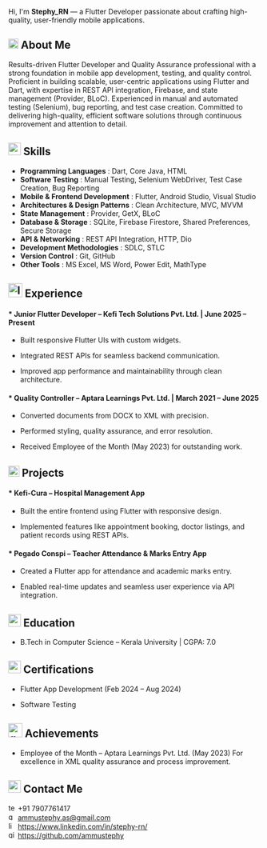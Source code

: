 Hi, I'm **Stephy_RN** — a Flutter Developer passionate about crafting high-quality, user-friendly mobile applications.

## <img width="20" height="20" alt="info" src="https://github.com/user-attachments/assets/5c8e444b-8577-4737-af3d-e6cd2acb0d70" /> About Me

Results-driven Flutter Developer and Quality Assurance professional with a strong foundation in mobile app development, testing, and quality control. Proficient in building scalable, user-centric applications using Flutter and Dart, with expertise in REST API integration, Firebase, and state management (Provider, BLoC). Experienced in manual and automated testing (Selenium), bug reporting, and test case creation. Committed to delivering high-quality, efficient software solutions through continuous improvement and attention to detail.

## <img width="25" height="25" alt="skill" src="https://github.com/user-attachments/assets/6453b2db-1875-4a53-afef-8a3dae8781a1" /> Skills

* **Programming Languages** : Dart, Core Java, HTML
* **Software Testing** : Manual Testing, Selenium WebDriver, Test Case Creation, Bug Reporting
* **Mobile & Frontend Development** : Flutter, Android Studio, Visual Studio
* **Architectures & Design Patterns** : Clean Architecture, MVC, MVVM
* **State Management** : Provider, GetX, BLoC
* **Database & Storage** : SQLite, Firebase Firestore, Shared Preferences, Secure Storage
* **API & Networking** : REST API Integration, HTTP, Dio
* **Development Methodologies** : SDLC, STLC
* **Version Control** : Git, GitHub
* **Other Tools** : MS Excel, MS Word, Power Edit, MathType


## <img width="28" height="28" alt="laptop" src="https://github.com/user-attachments/assets/aed6b2ad-0a56-44d7-969c-16235a018d0d" /> Experience

#### * **Junior Flutter Developer – Kefi Tech Solutions Pvt. Ltd.** | June 2025 – Present

* Built responsive Flutter UIs with custom widgets.

* Integrated REST APIs for seamless backend communication.

* Improved app performance and maintainability through clean architecture.

#### * **Quality Controller – Aptara Learnings Pvt. Ltd.** | March 2021 – June 2025

* Converted documents from DOCX to XML with precision.

* Performed styling, quality assurance, and error resolution.

* Received Employee of the Month (May 2023) for outstanding work.


## <img width="22" height="22" alt="layers" src="https://github.com/user-attachments/assets/e171341d-04a3-4eb9-b70a-3d258f296aa4" /> Projects

#### * Kefi-Cura – Hospital Management App

* Built the entire frontend using Flutter with responsive design.

* Implemented features like appointment booking, doctor listings, and patient records using REST APIs.

#### * Pegado Conspi – Teacher Attendance & Marks Entry App

* Created a Flutter app for attendance and academic marks entry.

* Enabled real-time updates and seamless user experience via API integration.


## <img width="25" height="25" alt="academic" src="https://github.com/user-attachments/assets/d796326e-46ff-4594-85b9-f938ea567f67" /> Education

* B.Tech in Computer Science – Kerala University | CGPA: 7.0

## <img width="25" height="25" alt="award" src="https://github.com/user-attachments/assets/92270497-4673-45c3-b516-4839585a5dfc" /> Certifications

* Flutter App Development (Feb 2024 – Aug 2024)

* Software Testing

## <img width="28" height="28" alt="gold-medal" src="https://github.com/user-attachments/assets/095d4f41-50ec-4ba2-8417-6aecd7fbab12" /> Achievements

* Employee of the Month – Aptara Learnings Pvt. Ltd. (May 2023) For excellence in XML quality assurance and process improvement.

## <img width="25" height="25" alt="chat" src="https://github.com/user-attachments/assets/b5fd5554-b7ad-403e-a285-9564ebba7782" /> Contact Me

<img width="15" height="15" alt="telephone" src="https://github.com/user-attachments/assets/7617fe8e-cb5c-4636-adee-f88c18f6aa36"/> +91 7907761417  
<img width="15" height="15" alt="gmail" src="https://github.com/user-attachments/assets/06e9191a-4394-4c50-8abf-d3a71bcc8a26"/> ammustephy.as@gmail.com  
<img width="15" height="15" alt="linkedin" src="https://github.com/user-attachments/assets/58abf41d-5afb-4bb6-b8a4-ddfb38644009"/> https://www.linkedin.com/in/stephy-rn/  
<img width="15" height="15" alt="github (1)" src="https://github.com/user-attachments/assets/1a5d2c28-755b-44ed-a73a-b6465aa1da64"/> https://github.com/ammustephy

